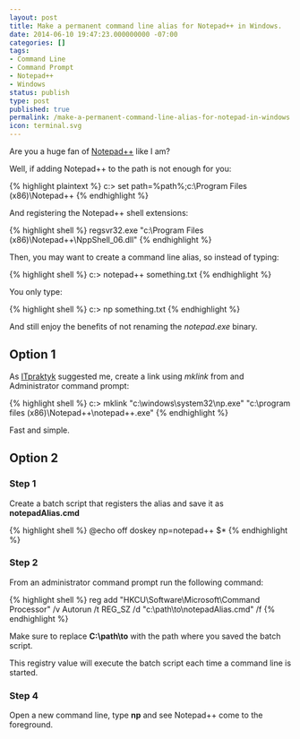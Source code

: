 ```yaml
---
layout: post
title: Make a permanent command line alias for Notepad++ in Windows.
date: 2014-06-10 19:47:23.000000000 -07:00
categories: []
tags:
- Command Line
- Command Prompt
- Notepad++
- Windows
status: publish
type: post
published: true
permalink: /make-a-permanent-command-line-alias-for-notepad-in-windows
icon: terminal.svg
---
```


Are you a huge fan of <a href="http://notepad-plus-plus.org/">Notepad++</a> like I am?

Well, if adding Notepad++ to the path is not enough for you:


{% highlight plaintext %}
c:\> set path=%path%;c:\Program Files (x86)\Notepad++
{% endhighlight %}

And registering the Notepad++ shell extensions:

{% highlight shell %}
regsvr32.exe "c:\Program Files (x86)\Notepad++\NppShell_06.dll"
{% endhighlight %}

Then, you may want to create a command line alias, so instead of typing:

{% highlight shell %}
c:\> notepad++ something.txt
{% endhighlight %}

You only type:

{% highlight shell %}
c:\> np something.txt
{% endhighlight %}

And still enjoy the benefits of not renaming the *notepad.exe* binary.

## Option 1

As [ITpraktyk][ITpraktyk] suggested me, create a link using *mklink* from and Administrator command prompt:

{% highlight shell %}
c:\> mklink "c:\windows\system32\np.exe" "c:\program files (x86)\Notepad++\notepad++.exe"
{% endhighlight %}

Fast and simple.

## Option 2

### Step 1

Create a batch script that registers the alias and save it as <strong>notepadAlias.cmd</strong>

{% highlight shell %}
@echo off
doskey np=notepad++ $*
{% endhighlight %}

### Step 2

From an administrator command prompt run the following command:

{% highlight shell %}
reg add "HKCU\Software\Microsoft\Command Processor" /v Autorun /t REG_SZ /d "c:\path\to\notepadAlias.cmd" /f
{% endhighlight %}

Make sure to replace <strong>C:\path\to</strong> with the path where you saved the batch script.

This registry value will execute the batch script each time a command line is started.

### Step 4

Open a new command line, type <strong>np</strong> and see Notepad++ come to the foreground.

[ITpraktyk]:https://twitter.com/ITpraktyk
